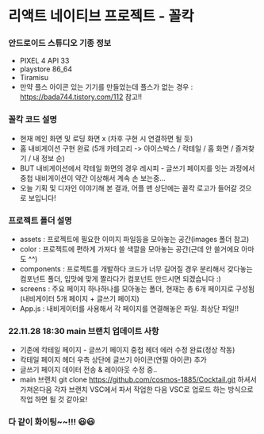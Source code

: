 # 리액트 네이티브 프로젝트 - 꼴칵 

### 안드로이드 스튜디오 기종 정보 
- PIXEL 4 API 33
- playstore 86_64
- Tiramisu
- 만약 플스 아이콘 있는 기기를 만들었는데 플스가 없는 경우 : https://bada744.tistory.com/112 참고!!

### 꼴칵 코드 설명
- 현재 메인 화면 및 로딩 화면 x (차후 구현 시 연결하면 될 듯)
- 홈 내비게이션 구현 완료 (5개 카테고리 -> 아이스박스 / 칵테일 / 홈 화면 / 즐겨찾기 / 내 정보 순)
- BUT 내비게이션에서 칵테일 화면의 경우 레시피 - 글쓰기 페이지를 잇는 과정에서 중첩 내비게이션이 약간 이상해서 계속 손 보는중...
- 오늘 기획 및 디자인 이야기해 본 결과, 어플 맨 상단에는 꼴칵 로고가 들어갈 것으로 보입니다!

### 프로젝트 폴더 설명
- assets : 프로젝트에 필요한 이미지 파일등을 모아놓는 공간(images 폴더 참고)
- color : 프로젝트에 편하게 가져다 쓸 색깔을 모아놓는 공간(근데 안 쓸거에요 아마도 ^^)
- components : 프로젝트를 개발하다 코드가 너무 길어질 경우 분리해서 갖다놓는 컴포넌트 폴더, 입맛에 맞게 짤라다가 컴포넌트 만드시면 되겠습니다 :)
- screens : 주요 페이지 하나하나를 모아놓는 폴더, 현재는 총 6개 페이지로 구성됨(내비게이터 5개 페이지 + 글쓰기 페이지)
- App.js : 내비게이터를 사용해서 각 페이지를 연결해놓은 파일. 최상단 파일!!


### 22.11.28 18:30 main 브랜치 업데이트 사항
- 기존에 칵테일 페이지 - 글쓰기 페이지 중첩 헤더 에러 수정 완료(정상 작동)
- 칵테일 페이지 헤더 우측 상단에 글쓰기 아이콘(연필 아이콘) 추가
- 글쓰기 페이지 데이터 전송 & 레이아웃 수정 중..
- main 브랜치 git clone https://github.com/cosmos-1885/Cocktail.git 하셔서 가져온다음
각자 브랜치 VSC에서 파서 작업한 다음 VSC로 업로드 하는 방식으로 작업 하면 될 것 같아요!


### 다 같이 화이팅~~!!! 😃😃